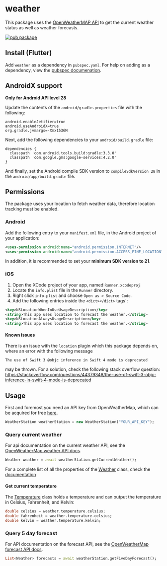 # weather
This package uses the [OpenWeatherMAP API](https://openweathermap.org/) to get the current weather status as well as weather forecasts.

[![pub package](https://img.shields.io/pub/v/weather.svg)](https://pub.dartlang.org/packages/weather)

## Install (Flutter)
Add ```weather``` as a dependency in  `pubspec.yaml`.
For help on adding as a dependency, view the [pubspec documenation](https://flutter.io/using-packages/).
## AndroidX support
**Only for Android API level 28**

Update the contents of the `android/gradle.properties` file with the following:
```
android.enableJetifier=true
android.useAndroidX=true
org.gradle.jvmargs=-Xmx1536M
```

Next, add the following dependencies to your `android/build.gradle` file:
```
dependencies {
  classpath 'com.android.tools.build:gradle:3.3.0'
  classpath 'com.google.gms:google-services:4.2.0'
} 
```

And finally, set the Android compile SDK version to `compileSdkVersion 28` in the `android/app/build.gradle` file.

## Permissions
The package uses your location to fetch weather data, therefore location tracking must be enabled.


### Android
Add the following entry to your `manifest.xml` file, in the Android project of your application:

```xml
<uses-permission android:name="android.permission.INTERNET"/>
<uses-permission android:name="android.permission.ACCESS_FINE_LOCATION" />
```

In addition, it is recommended to set your __minimum SDK version to 21__.

### iOS
1. Open the XCode project of your app, named `Runner.xcodeproj`
2. Locate the `info.plist` file in the `Runner` directory.
3. Right click `info.plist` and choose `Open as > Source Code`.
4. Add the following entries inside the `<dict></dict>` tags`:

```xml
<key>NSLocationWhenInUseUsageDescription</key>
<string>This app uses location to forecast the weather.</string>
<key>NSLocationAlwaysUsageDescription</key>
<string>This app uses location to forecast the weather.</string>
```

#### Known issues
There is an issue with the `location` plugin which this package depends on, where an error with the following message 

`The use of Swift 3 @objc inference in Swift 4 mode is deprecated` 

may be thrown. For a solution, check the following stack overflow question:
https://stackoverflow.com/questions/44379348/the-use-of-swift-3-objc-inference-in-swift-4-mode-is-deprecated


## Usage
First and foremost you need an API key from OpenWeatherMap, which can be acquired for free [here](https://openweathermap.org/price).

```dart
WeatherStation weatherStation = new WeatherStation("YOUR_API_KEY");
```
### Query current weather
For api documentation on the current weather API, see the [OpenWeatherMap weather API docs](https://openweathermap.org/current).

```dart
Weather weather = await weatherStation.getCurrentWeather();
```
For a complete list of all the properties of the [Weather](https://pub.dartlang.org/documentation/weather/latest/weather/Weather-class.html) class, check the [documentation](https://pub.dartlang.org/documentation/weather/latest/weather/Weather-class.html)

#### Get current temperature
The [Temperature](https://pub.dartlang.org/documentation/weather/latest/weather/Temperature-class.html) class holds a temperature and can output the temperature in Celsius, Fahrenheit, and Kelvin:
```dart
double celsius = weather.temperature.celsius;
double fahrenheit = weather.temperature.celsius;
double kelvin = weather.temperature.kelvin;
```

### Query 5 day forecast
For API documentation on the forecast API, see the [OpenWeatherMap forecast API docs](https://openweathermap.org/forecast5).

```dart
List<Weather> forecasts = await weatherStation.getFiveDayForecast();
```


